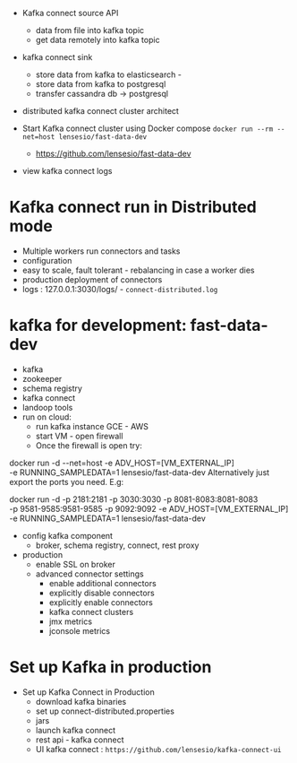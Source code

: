 + Kafka connect source API 
    + data from file into kafka topic 
    + get data remotely into kafka topic 
+ kafka connect sink 
    + store data from kafka to elasticsearch - 
    + store data from kafka to postgresql 
    + transfer cassandra db -> postgresql 

+ distributed kafka connect cluster architect

+ Start Kafka connect cluster using Docker compose
    `docker run --rm --net=host lensesio/fast-data-dev`
    + https://github.com/lensesio/fast-data-dev

+ view kafka connect logs 

# Kafka connect run in Distributed mode 
+ Multiple workers run connectors and tasks 
+ configuration 
+ easy to scale, fault tolerant - rebalancing in case a worker dies 
+ production deployment of connectors 
+ logs : 127.0.0.1:3030/logs/ - `connect-distributed.log`


# kafka for development: fast-data-dev 
+ kafka 
+ zookeeper 
+ schema registry 
+ kafka connect 
+ landoop tools 
+ run on cloud: 
    + run kafka instance GCE - AWS 
    + start VM - open firewall 
    + Once the firewall is open try:

docker run -d --net=host -e ADV_HOST=[VM_EXTERNAL_IP] \
           -e RUNNING_SAMPLEDATA=1 lensesio/fast-data-dev
Alternatively just export the ports you need. E.g:

docker run -d -p 2181:2181 -p 3030:3030 -p 8081-8083:8081-8083 \
           -p 9581-9585:9581-9585 -p 9092:9092 -e ADV_HOST=[VM_EXTERNAL_IP] \
           -e RUNNING_SAMPLEDATA=1 lensesio/fast-data-dev
    
    
+ config kafka component 
    + broker, schema registry, connect, rest proxy 
+ production 
    + enable SSL on broker 
    + advanced connector settings 
        + enable additional connectors 
        + explicitly disable connectors 
        + explicitly enable connectors
        + kafka connect clusters 
        + jmx metrics 
        + jconsole metrics 


# Set up Kafka in production 
+ Set up Kafka Connect in Production 
    + download kafka binaries 
    + set up connect-distributed.properties 
    + jars 
    + launch kafka connect 
    + rest api - kafka connect 
    + UI kafka connect : `https://github.com/lensesio/kafka-connect-ui`
    